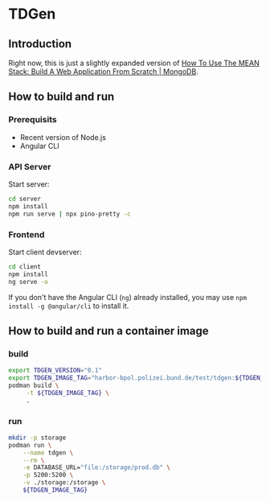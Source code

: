 # TDGen


## Introduction

Right now, this is just a slightly expanded version of [How To Use The MEAN Stack: Build A Web Application From Scratch | MongoDB](https://www.mongodb.com/resources/languages/mean-stack-tutorial).

## How to build and run

### Prerequisits

* Recent version of Node.js
* Angular CLI

### API Server

Start server:

```bash
cd server
npm install
npm run serve | npx pino-pretty -c
```


### Frontend

Start client devserver:

```bash
cd client
npm install
ng serve -o
```

If you don't have the Angular CLI (`ng`) already installed, you may use `npm install -g @angular/cli` to install it.

## How to build and run a container image

### build

```bash
export TDGEN_VERSION="0.1"
export TDGEN_IMAGE_TAG="harbor-bpol.polizei.bund.de/test/tdgen:${TDGEN_VERSION}"
podman build \
     -t ${TDGEN_IMAGE_TAG} \
     .
```

### run

```bash
mkdir -p storage
podman run \
    --name tdgen \
    --rm \
    -e DATABASE_URL="file:/storage/prod.db" \
    -p 5200:5200 \
    -v ./storage:/storage \
    ${TDGEN_IMAGE_TAG}
```
